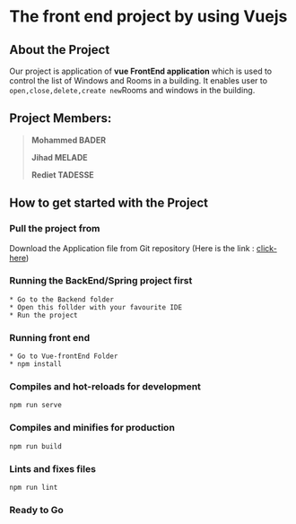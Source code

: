 # The front end project by using Vuejs

## About the Project

Our  project is application of **vue FrontEnd application** which is used to control the list of Windows and Rooms in a building.
It enables user to  `open,close,delete,create new`Rooms and windows in the building.

## Project Members: 

>**Mohammed BADER**
>
>**Jihad MELADE**
>
>**Rediet TADESSE**
>

## How to get started with the Project

### Pull the project from 
Download the Application file from Git repository (Here is the link : [click-here](https://github.com/mohamadnoor991/FrontEnd-ApiCall/))

### Running the BackEnd/Spring project first
```
* Go to the Backend folder 
* Open this follder with your favourite IDE
* Run the project
```
### Running front end
```
* Go to Vue-frontEnd Folder
* npm install
```

### Compiles and hot-reloads for development
```
npm run serve
```

### Compiles and minifies for production
```
npm run build
```

### Lints and fixes files
```
npm run lint
```

### Ready to Go


